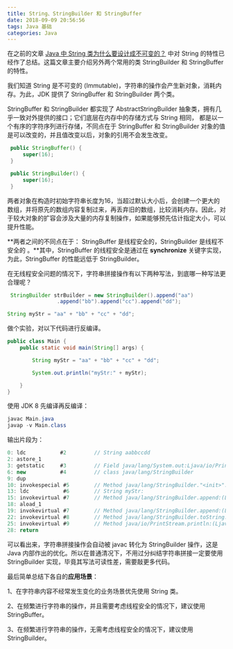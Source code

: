```yaml
---
title: String、StringBuilder 和 StringBuffer
date: 2018-09-09 20:56:56
tags: Java 基础
categories: Java
---
```


在之前的文章 [Java 中 String 类为什么要设计成不可变的？](http://wuzhangyang.com/2018/09/01/why-string-is-immutable/) 中对 String 的特性已经作了总结。这篇文章主要介绍另外两个常用的类 StringBuilder 和 StringBuffer 的特性。

我们知道 String 是不可变的 (Immutable)，字符串的操作会产生新对象，消耗内存。为此，JDK 提供了 StringBuffer 和 StringBuilder 两个类。

StringBuffer 和 StringBuilder 都实现了 AbstractStringBuilder 抽象类，拥有几乎一致对外提供的接口；它们底层在内存中的存储方式与 String 相同， 都是以一个有序的字符序列进行存储，不同点在于 StringBuffer 和 StringBuilder 对象的值是可以改变的，并且值改变以后，对象的引用不会发生改变。

```java
 public StringBuffer() {
     super(16);
 }

 public StringBuilder() {
     super(16);
 }
```

两者对象在构造时初始字符串长度为16，当超过默认大小后，会创建一个更大的数组，并将原先的数组内容复制过来，再丢弃旧的数组，比较消耗内存。因此，对于较大对象的扩容会涉及大量的内存复制操作，如果能够预先估计指定大小，可以提升性能。

**两者之间的不同点在于： StringBuffer 是线程安全的，StringBuilder 是线程不安全的 。**其中，StringBuffer 的线程安全是通过在 **synchronize** 关键字实现，为此，StringBuffer 的性能远低于 StringBuilder。

在无线程安全问题的情况下，字符串拼接操作有以下两种写法，到底哪一种写法更合理呢？

```java
 StringBuilder strBuilder = new StringBuilder().append("aa")
                .append("bb").append("cc").append("dd");

String myStr = "aa" + "bb" + "cc" + "dd";
```

做个实验，对以下代码进行反编译。

```java
public class Main {
    public static void main(String[] args) {

        String myStr = "aa" + "bb" + "cc" + "dd";

        System.out.println("myStr:" + myStr);

    }
}
```

使用 JDK 8 先编译再反编译：

```java
javac Main.java
javap -v Main.class
```

输出片段为：

```java
0: ldc           #2         // String aabbccdd
2: astore_1
3: getstatic     #3         // Field java/lang/System.out:Ljava/io/PrintStream;
6: new           #4         // class java/lang/StringBuilder
9: dup
10: invokespecial #5        // Method java/lang/StringBuilder."<init>":()V
13: ldc           #6        // String myStr:
15: invokevirtual #7        // Method java/lang/StringBuilder.append:(Ljava/lang/String;)Ljava/lang/StringBuilder;
18: aload_1
19: invokevirtual #7        // Method java/lang/StringBuilder.append:(Ljava/lang/String;)Ljava/lang/StringBuilder;
22: invokevirtual #8        // Method java/lang/StringBuilder.toString:()Ljava/lang/String;
25: invokevirtual #9        // Method java/io/PrintStream.println:(Ljava/lang/String;)V
28: return
```

可以看出来，字符串拼接操作会自动被 javac 转化为 StringBuilder 操作，这是 Java 内部作出的优化。所以在普通清况下，不用过分纠结字符串拼接一定要使用 StringBuilder 实现，毕竟其写法可读性差，需要敲更多代码。

最后简单总结下各自的**应用场景**：

1、在字符串内容不经常发生变化的业务场景优先使用 String 类。

2、在频繁进行字符串的操作，并且需要考虑线程安全的情况下，建议使用 StringBuffer。

3、在频繁进行字符串的操作，无需考虑线程安全的情况下，建议使用 StringBuilder。

 

